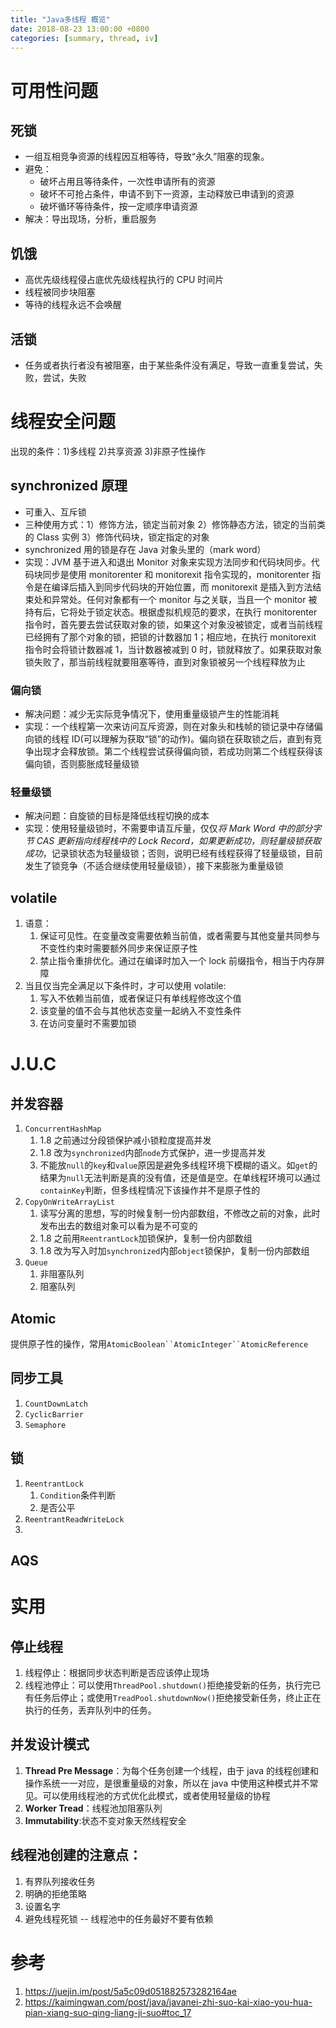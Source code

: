 ```yaml
---
title: "Java多线程 概览"
date: 2018-08-23 13:00:00 +0800
categories: [summary, thread, iv]
---
```


# 可用性问题

## 死锁

- 一组互相竞争资源的线程因互相等待，导致“永久”阻塞的现象。
- 避免：
  - 破坏占用且等待条件，一次性申请所有的资源
  - 破坏不可抢占条件，申请不到下一资源，主动释放已申请到的资源
  - 破坏循环等待条件，按一定顺序申请资源
- 解决：导出现场，分析，重启服务

## 饥饿

- 高优先级线程侵占底优先级线程执行的 CPU 时间片
- 线程被同步块阻塞
- 等待的线程永远不会唤醒

## 活锁

- 任务或者执行者没有被阻塞，由于某些条件没有满足，导致一直重复尝试，失败，尝试，失败

<!--more-->

# 线程安全问题

出现的条件：1)多线程 2)共享资源 3)非原子性操作

## synchronized 原理

- 可重入、互斥锁
- 三种使用方式：1）修饰方法，锁定当前对象 2）修饰静态方法，锁定的当前类的 Class 实例 3）修饰代码块，锁定指定的对象
- synchronized 用的锁是存在 Java 对象头里的（mark word）
- 实现：JVM 基于进入和退出 Monitor 对象来实现方法同步和代码块同步。代码块同步是使用 monitorenter 和 monitorexit 指令实现的，monitorenter 指令是在编译后插入到同步代码块的开始位置，而 monitorexit 是插入到方法结束处和异常处。任何对象都有一个 monitor 与之关联，当且一个 monitor 被持有后，它将处于锁定状态。根据虚拟机规范的要求，在执行 monitorenter 指令时，首先要去尝试获取对象的锁，如果这个对象没被锁定，或者当前线程已经拥有了那个对象的锁，把锁的计数器加 1；相应地，在执行 monitorexit 指令时会将锁计数器减 1，当计数器被减到 0 时，锁就释放了。如果获取对象锁失败了，那当前线程就要阻塞等待，直到对象锁被另一个线程释放为止

### 偏向锁

- 解决问题：减少无实际竞争情况下，使用重量级锁产生的性能消耗
- 实现：一个线程第一次来访问互斥资源，则在对象头和栈帧的锁记录中存储偏向锁的线程 ID(可以理解为获取“锁”的动作)。偏向锁在获取锁之后，直到有竞争出现才会释放锁。第二个线程尝试获得偏向锁，若成功则第二个线程获得该偏向锁，否则膨胀成轻量级锁

### 轻量级锁

- 解决问题：自旋锁的目标是降低线程切换的成本
- 实现：使用轻量级锁时，不需要申请互斥量，仅仅*将 Mark Word 中的部分字节 CAS 更新指向线程栈中的 Lock Record，如果更新成功，则轻量级锁获取成功*，记录锁状态为轻量级锁；否则，说明已经有线程获得了轻量级锁，目前发生了锁竞争（不适合继续使用轻量级锁），接下来膨胀为重量级锁

## volatile

1. 语意：
   1. 保证可见性。在变量改变需要依赖当前值，或者需要与其他变量共同参与不变性约束时需要额外同步来保证原子性
   2. 禁止指令重排优化。通过在编译时加入一个 lock 前缀指令，相当于内存屏障
2. 当且仅当完全满足以下条件时，才可以使用 volatile:
   1. 写入不依赖当前值，或者保证只有单线程修改这个值
   2. 该变量的值不会与其他状态变量一起纳入不变性条件
   3. 在访问变量时不需要加锁

# J.U.C

## 并发容器

1. `ConcurrentHashMap`
   1. 1.8 之前通过分段锁保护减小锁粒度提高并发
   2. 1.8 改为`synchronized`内部`node`方式保护，进一步提高并发
   3. 不能放`null`的`key`和`value`原因是避免多线程环境下模糊的语义。如`get`的结果为`null`无法判断是真的没有值，还是值是空。在单线程环境可以通过`containKey`判断，但多线程情况下该操作并不是原子性的
2. `CopyOnWriteArrayList`
   1. 读写分离的思想，写的时候复制一份内部数组，不修改之前的对象，此时发布出去的数组对象可以看为是不可变的
   2. 1.8 之前用`ReentrantLock`加锁保护，复制一份内部数组
   3. 1.8 改为写入时加`synchronized`内部`object`锁保护，复制一份内部数组
3. `Queue`
   1. 非阻塞队列
   2. 阻塞队列

## Atomic

提供原子性的操作，常用` AtomicBoolean``AtomicInteger``AtomicReference `

## 同步工具

1. `CountDownLatch`
2. `CyclicBarrier`
3. `Semaphore`

## 锁

1. `ReentrantLock`
   1. `Condition`条件判断
   2. 是否公平
2. `ReentrantReadWriteLock`
3.

## AQS

# 实用

## 停止线程

1. 线程停止：根据同步状态判断是否应该停止现场
2. 线程池停止：可以使用`ThreadPool.shutdown()`拒绝接受新的任务，执行完已有任务后停止；或使用`TreadPool.shutdownNow()`拒绝接受新任务，终止正在执行的任务，丢弃队列中的任务。

## 并发设计模式

1. **Thread Pre Message**：为每个任务创建一个线程，由于 java 的线程创建和操作系统一一对应，是很重量级的对象，所以在 java 中使用这种模式并不常见。可以使用线程池的方式优化此模式，或者使用轻量级的协程
2. **Worker Tread**：线程池加阻塞队列
3. **Immutability**:状态不变对象天然线程安全

## 线程池创建的注意点：

1. 有界队列接收任务
2. 明确的拒绝策略
3. 设置名字
4. 避免线程死锁 -- 线程池中的任务最好不要有依赖

# 参考

1. https://juejin.im/post/5a5c09d051882573282164ae
2. https://kaimingwan.com/post/java/javanei-zhi-suo-kai-xiao-you-hua-pian-xiang-suo-qing-liang-ji-suo#toc_17
